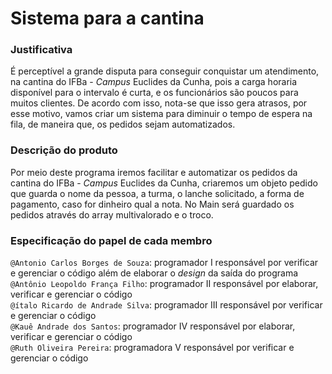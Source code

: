 # Sistema para a cantina

### Justificativa
É perceptível a grande disputa para conseguir conquistar um atendimento, na cantina do IFBa - _Campus_ Euclides da Cunha, pois a carga horaria disponível para o intervalo é curta, e os funcionários são poucos para muitos clientes. De acordo com isso, nota-se que isso gera atrasos, por esse motivo, vamos criar um sistema para diminuir o tempo de espera na fila, de maneira que, os pedidos sejam automatizados.

### Descrição do produto
Por meio deste programa iremos facilitar e automatizar os pedidos da cantina do IFBa - _Campus_ Euclides da Cunha, criaremos um objeto pedido que guarda o nome da pessoa, a turma, o lanche solicitado, a forma de pagamento, caso for dinheiro qual a nota.
No Main será guardado os pedidos através do array multivalorado e o troco.
### Especificação do papel de cada membro

`@Antonio Carlos Borges de Souza`: programador I responsável por verificar e gerenciar o código além de elaborar o _design_ da saída do programa</br>
`@Antônio Leopoldo França Filho`: programador II responsável por elaborar, verificar e gerenciar o código</br>
`@ítalo Ricardo de Andrade Silva`: programador III responsável por verificar e gerenciar o código</br>
`@Kauê Andrade dos Santos`: programador IV responsável por elaborar, verificar e gerenciar o código</br>
`@Ruth Oliveira Pereira`: programadora V responsável por verificar e gerenciar o código</br>
